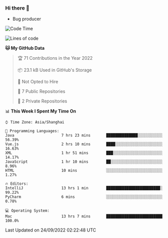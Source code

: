 ### Hi there 👋
* Bug producer
<!--START_SECTION:waka-->
![Code Time](http://img.shields.io/badge/Code%20Time-720%20hrs%2019%20mins-blue)

![Lines of code](https://img.shields.io/badge/From%20Hello%20World%20I%27ve%20Written-32%20Thousand%20lines%20of%20code-blue)

**🐱 My GitHub Data** 

> 🏆 71 Contributions in the Year 2022
 > 
> 📦 23.1 kB Used in GitHub's Storage 
 > 
> 🚫 Not Opted to Hire
 > 
> 📜 7 Public Repositories 
 > 
> 🔑 2 Private Repositories  
 > 
📊 **This Week I Spent My Time On** 

```text
⌚︎ Time Zone: Asia/Shanghai

💬 Programming Languages: 
Java                     7 hrs 23 mins       ██████████████░░░░░░░░░░░   56.39% 
Vue.js                   2 hrs 10 mins       ████░░░░░░░░░░░░░░░░░░░░░   16.63% 
XML                      1 hr 51 mins        ███░░░░░░░░░░░░░░░░░░░░░░   14.17% 
JavaScript               1 hr 10 mins        ██░░░░░░░░░░░░░░░░░░░░░░░   8.96% 
HTML                     10 mins             ░░░░░░░░░░░░░░░░░░░░░░░░░   1.27%

🔥 Editors: 
IntelliJ                 13 hrs 1 min        ████████████████████████░   99.22% 
PyCharm                  6 mins              ░░░░░░░░░░░░░░░░░░░░░░░░░   0.78%

💻 Operating System: 
Mac                      13 hrs 7 mins       █████████████████████████   100.0%

```


 Last Updated on 24/09/2022 02:22:48 UTC
<!--END_SECTION:waka-->
